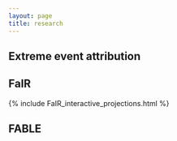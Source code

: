 ```yaml
---
layout: page
title: research
---
```


## Extreme event attribution

## FaIR

{% include FaIR_interactive_projections.html %}

## FABLE